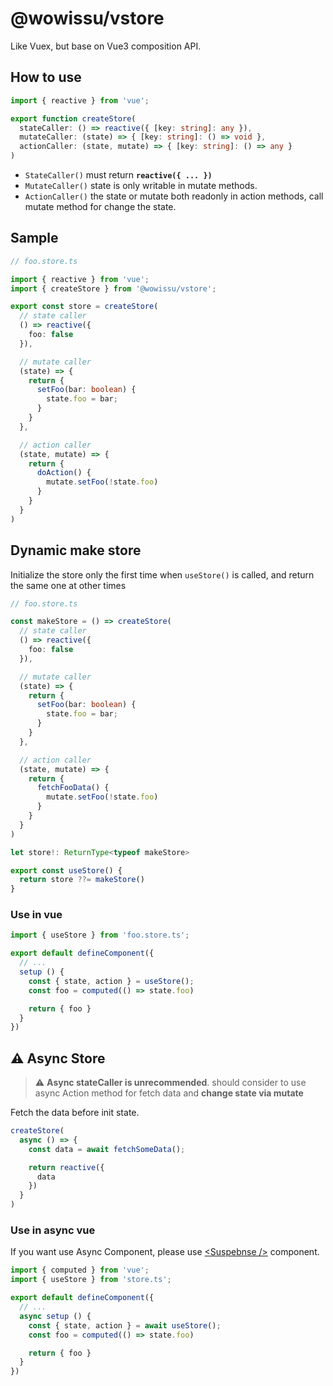 # @wowissu/vstore

Like Vuex, but base on Vue3 composition API.

## How to use

```typescript
import { reactive } from 'vue';

export function createStore(
  stateCaller: () => reactive({ [key: string]: any }),
  mutateCaller: (state) => { [key: string]: () => void },
  actionCaller: (state, mutate) => { [key: string]: () => any }
)
```

* `StateCaller()` must return **`reactive({ ... })`**
* `MutateCaller()` state is only writable in mutate methods.
* `ActionCaller()` the state or mutate both readonly in action methods, call mutate method for change the state.

## Sample

```typescript
// foo.store.ts

import { reactive } from 'vue';
import { createStore } from '@wowissu/vstore';

export const store = createStore(
  // state caller
  () => reactive({
    foo: false
  }),

  // mutate caller
  (state) => {
    return {
      setFoo(bar: boolean) {
        state.foo = bar;
      }
    }
  },

  // action caller
  (state, mutate) => {
    return {
      doAction() {
        mutate.setFoo(!state.foo)
      }
    }
  }
)
```

## Dynamic make store

Initialize the store only the first time when `useStore()` is called, and return the same one at other times

```typescript
// foo.store.ts

const makeStore = () => createStore(
  // state caller
  () => reactive({
    foo: false
  }),

  // mutate caller
  (state) => {
    return {
      setFoo(bar: boolean) {
        state.foo = bar;
      }
    }
  },

  // action caller
  (state, mutate) => {
    return {
      fetchFooData() {
        mutate.setFoo(!state.foo)
      }
    }
  }
)

let store!: ReturnType<typeof makeStore>

export const useStore() {
  return store ??= makeStore()
}
```

### Use in vue

```typescript
import { useStore } from 'foo.store.ts';

export default defineComponent({
  // ...
  setup () {
    const { state, action } = useStore();
    const foo = computed(() => state.foo)

    return { foo }
  }
})
```

## :warning: Async Store

> :warning: **Async stateCaller is unrecommended**. should consider to use async Action method for fetch data and **change state via mutate**

Fetch the data before init state.

```typescript
createStore(
  async () => {
    const data = await fetchSomeData();

    return reactive({
      data
    })
  }
)
```

### Use in async vue

If you want use Async Component, please use [\<Suspebnse \/\>](https://v3.vuejs.org/guide/migration/suspense.html) component.

```typescript
import { computed } from 'vue';
import { useStore } from 'store.ts';

export default defineComponent({
  // ...
  async setup () {
    const { state, action } = await useStore();
    const foo = computed(() => state.foo)

    return { foo }
  }
})
```
